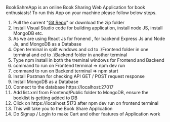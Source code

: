 BookSahreApp is an online Book Sharing Web Application for book enthusiasts!
To run this App on your machine please follow below steps.

1. Pull the current "[Git Repo](https://github.com/SKM5/FSAD_BookShare)" or download the zip folder
2. Install Visual Studio code for building application, install node JS, install MongoDB etc.
3. As we are using React Js for fronend , for backend Express Js and Node Js, and MongoDB as a Database
4. Open terminal in split windows and cd to .\Frontend folder in one terminal and cd to .\Backend folder in another terminal
5. Type npm install in both the treminal windows for Frontend and Backend
6. command to run on Frontend terminal => npm dev run  
7. command to run on Backend terminal => npm start
8. Install Postman for checking API GET / POST request response
9. Install MongoDB as a Database
10. Connect to the database  https://localhost:27017
11. Add list.xml from Frontend/Public folder to MongoDB, ensure the booklist is getting added to DB
12. Click on https://localhost:5173 after npm dev run on frontend terminal
13. This will take you to the Book Share Application
14. Do Signup / Login to make Cart and other features of Application work

